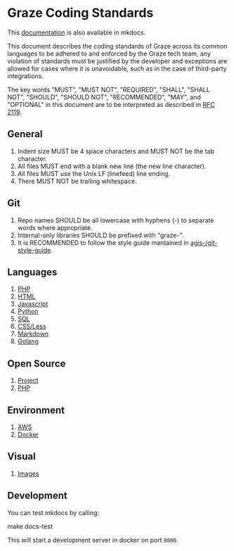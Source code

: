 # Graze Coding Standards

This [documentation](https://graze.github.io/standards) is also available in mkdocs.

This document describes the coding standards of Graze across its common languages to be adhered to and enforced by the
Graze tech team, any violation of standards must be justified by the developer and exceptions are allowed for cases
where it is unavoidable, such as in the case of third-party integrations.

The key words "MUST", "MUST NOT", "REQUIRED", "SHALL", "SHALL NOT", "SHOULD", "SHOULD NOT", "RECOMMENDED",  "MAY", and
"OPTIONAL" in this document are to be interpreted as described in [RFC 2119](http://www.ietf.org/rfc/rfc2119.txt).

## General

1. Indent size MUST be 4 space characters and MUST NOT be the tab character.
1. All files MUST end with a blank new line (the new line character).
1. All files MUST use the Unix LF (linefeed) line ending.
1. There MUST NOT be trailing whitespace.

## Git

1. Repo names SHOULD be all lowercase with hyphens (-) to separate words where appropriate.
1. Internal-only libraries SHOULD be prefixed with "graze-".
1. It is RECOMMENDED to follow the style guide mantained in [agis-/git-style-guide](https://github.com/agis-/git-style-guide).

## Languages

1. [PHP](docs/languages/PHP.md)
1. [HTML](docs/languages/HTML.md)
1. [Javascript](docs/languages/Javascript.md)
1. [Python](docs/languages/Python.md)
1. [SQL](docs/languages/SQL.md)
1. [CSS/Less](docs/languages/CSS.md)
1. [Markdown](docs/languages/Markdown.md)
1. [Golang](docs/languages/Golang.md)

## Open Source

1. [Project](docs/open-source/OpenSource.md)
1. [PHP](docs/languages/PHP.md#open-source)

## Environment

1. [AWS](docs/infrastructure/AWS.md)
1. [Docker](docs/infrastructure/Docker.md)

## Visual

1. [Images](docs/visual/Images.md)

## Development

You can test mkdocs by calling:

   make docs-test

This will start a development server in docker on port `8000`.

